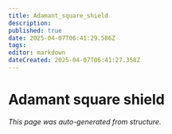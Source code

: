 ```yaml
---
title: Adamant_square_shield
description: 
published: true
date: 2025-04-07T06:41:29.586Z
tags: 
editor: markdown
dateCreated: 2025-04-07T06:41:27.358Z
---
```


# Adamant square shield

*This page was auto-generated from structure.*